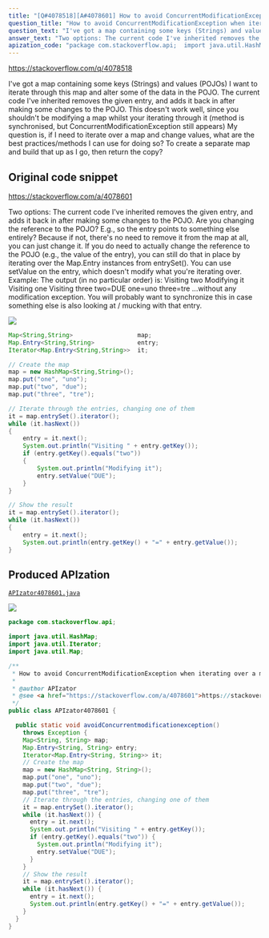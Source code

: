 ```yaml
---
title: "[Q#4078518][A#4078601] How to avoid ConcurrentModificationException when iterating over a map and changing values?"
question_title: "How to avoid ConcurrentModificationException when iterating over a map and changing values?"
question_text: "I've got a map containing some keys (Strings) and values (POJOs) I want to iterate through this map and alter some of the data in the POJO. The current code I've inherited removes the given entry, and adds it back in after making some changes to the POJO. This doesn't work well, since you shouldn't be modifying a map whilst your iterating through it (method is synchronised, but ConcurrentModificationException still appears) My question is, if I need to iterate over a map and change values, what are the best practices/methods I can use for doing so? To create a separate map and build that up as I go, then return the copy?"
answer_text: "Two options: The current code I've inherited removes the given entry, and adds it back in after making some changes to the POJO. Are you changing the reference to the POJO? E.g., so the entry points to something else entirely? Because if not, there's no need to remove it from the map at all, you can just change it. If you do need to actually change the reference to the POJO (e.g., the value of the entry), you can still do that in place by iterating over the Map.Entry instances from entrySet(). You can use setValue on the entry, which doesn't modify what you're iterating over. Example: The output (in no particular order) is: Visiting two   Modifying it   Visiting one   Visiting three   two=DUE   one=uno   three=tre ...without any modification exception. You will probably want to synchronize this in case something else is also looking at / mucking with that entry."
apization_code: "package com.stackoverflow.api;  import java.util.HashMap; import java.util.Iterator; import java.util.Map;  /**  * How to avoid ConcurrentModificationException when iterating over a map and changing values?  *  * @author APIzator  * @see <a href=\"https://stackoverflow.com/a/4078601\">https://stackoverflow.com/a/4078601</a>  */ public class APIzator4078601 {    public static void avoidConcurrentmodificationexception()     throws Exception {     Map<String, String> map;     Map.Entry<String, String> entry;     Iterator<Map.Entry<String, String>> it;     // Create the map     map = new HashMap<String, String>();     map.put(\"one\", \"uno\");     map.put(\"two\", \"due\");     map.put(\"three\", \"tre\");     // Iterate through the entries, changing one of them     it = map.entrySet().iterator();     while (it.hasNext()) {       entry = it.next();       System.out.println(\"Visiting \" + entry.getKey());       if (entry.getKey().equals(\"two\")) {         System.out.println(\"Modifying it\");         entry.setValue(\"DUE\");       }     }     // Show the result     it = map.entrySet().iterator();     while (it.hasNext()) {       entry = it.next();       System.out.println(entry.getKey() + \"=\" + entry.getValue());     }   } }"
---
```


https://stackoverflow.com/q/4078518

I&#x27;ve got a map containing some keys (Strings) and values (POJOs)
I want to iterate through this map and alter some of the data in the POJO.
The current code I&#x27;ve inherited removes the given entry, and adds it back in after making some changes to the POJO.
This doesn&#x27;t work well, since you shouldn&#x27;t be modifying a map whilst your iterating through it (method is synchronised, but ConcurrentModificationException still appears)
My question is, if I need to iterate over a map and change values, what are the best practices/methods I can use for doing so? To create a separate map and build that up as I go, then return the copy?



## Original code snippet

https://stackoverflow.com/a/4078601

Two options:
The current code I&#x27;ve inherited removes the given entry, and adds it back in after making some changes to the POJO.
Are you changing the reference to the POJO? E.g., so the entry points to something else entirely? Because if not, there&#x27;s no need to remove it from the map at all, you can just change it.
If you do need to actually change the reference to the POJO (e.g., the value of the entry), you can still do that in place by iterating over the Map.Entry instances from entrySet(). You can use setValue on the entry, which doesn&#x27;t modify what you&#x27;re iterating over.
Example:
The output (in no particular order) is:
Visiting two
  Modifying it
  Visiting one
  Visiting three
  two=DUE
  one=uno
  three=tre
...without any modification exception. You will probably want to synchronize this in case something else is also looking at / mucking with that entry.

<div class="code-logo"><img src="/stackoverflow.png" /></div>

```java
Map<String,String>                  map;
Map.Entry<String,String>            entry;
Iterator<Map.Entry<String,String>>  it;

// Create the map
map = new HashMap<String,String>();
map.put("one", "uno");
map.put("two", "due");
map.put("three", "tre");

// Iterate through the entries, changing one of them
it = map.entrySet().iterator();
while (it.hasNext())
{
    entry = it.next();
    System.out.println("Visiting " + entry.getKey());
    if (entry.getKey().equals("two"))
    {
        System.out.println("Modifying it");
        entry.setValue("DUE");
    }
}

// Show the result
it = map.entrySet().iterator();
while (it.hasNext())
{
    entry = it.next();
    System.out.println(entry.getKey() + "=" + entry.getValue());
}
```

## Produced APIzation

[`APIzator4078601.java`](https://github.com/pasqualesalza/apization-temp-data/raw/master/search/APIzator4078601.java)

<div class="code-logo"><img src="/apizator.png" /></div>

```java
package com.stackoverflow.api;

import java.util.HashMap;
import java.util.Iterator;
import java.util.Map;

/**
 * How to avoid ConcurrentModificationException when iterating over a map and changing values?
 *
 * @author APIzator
 * @see <a href="https://stackoverflow.com/a/4078601">https://stackoverflow.com/a/4078601</a>
 */
public class APIzator4078601 {

  public static void avoidConcurrentmodificationexception()
    throws Exception {
    Map<String, String> map;
    Map.Entry<String, String> entry;
    Iterator<Map.Entry<String, String>> it;
    // Create the map
    map = new HashMap<String, String>();
    map.put("one", "uno");
    map.put("two", "due");
    map.put("three", "tre");
    // Iterate through the entries, changing one of them
    it = map.entrySet().iterator();
    while (it.hasNext()) {
      entry = it.next();
      System.out.println("Visiting " + entry.getKey());
      if (entry.getKey().equals("two")) {
        System.out.println("Modifying it");
        entry.setValue("DUE");
      }
    }
    // Show the result
    it = map.entrySet().iterator();
    while (it.hasNext()) {
      entry = it.next();
      System.out.println(entry.getKey() + "=" + entry.getValue());
    }
  }
}

```
